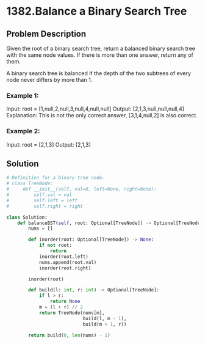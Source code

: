 # 1382.Balance a Binary Search Tree

## Problem Description

Given the root of a binary search tree, return a balanced binary search tree with the same node values. If there is more than one answer, return any of them.

A binary search tree is balanced if the depth of the two subtrees of every node never differs by more than 1.

### Example 1:
Input: root = [1,null,2,null,3,null,4,null,null]
Output: [2,1,3,null,null,null,4]
Explanation: This is not the only correct answer, [3,1,4,null,2] is also correct.

### Example 2:
Input: root = [2,1,3]
Output: [2,1,3]

## Solution

```python
# Definition for a binary tree node.
# class TreeNode:
#     def __init__(self, val=0, left=None, right=None):
#         self.val = val
#         self.left = left
#         self.right = right

class Solution:
    def balanceBST(self, root: Optional[TreeNode]) -> Optional[TreeNode]:
        nums = []

        def inorder(root: Optional[TreeNode]) -> None:
            if not root:
                return
            inorder(root.left)
            nums.append(root.val)
            inorder(root.right)

        inorder(root)

        def build(l: int, r: int) -> Optional[TreeNode]:
            if l > r:
                return None
            m = (l + r) // 2
            return TreeNode(nums[m],
                            build(l, m - 1),
                            build(m + 1, r))

        return build(0, len(nums) - 1)
```